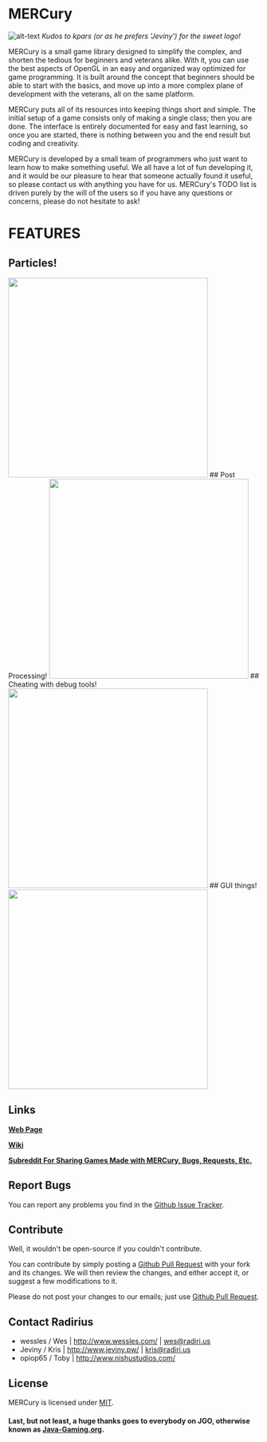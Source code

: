 # MERCury

![alt-text](http://i.imgur.com/beAAMyu.png)
_Kudos to kpars (or as he prefers 'Jeviny') for the sweet logo!_

MERCury is a small game library designed to simplify the complex, and shorten the tedious for beginners and veterans alike. With it, you can use the best aspects of OpenGL in an easy and organized way optimized for game programming. It is built around the concept that beginners should be able to start with the basics, and move up into a more complex plane of development with the veterans, all on the same platform.

MERCury puts all of its resources into keeping things short and simple. The initial setup of a game consists only of making a single class; then you are done. The interface is entirely documented for easy and fast learning, so once you are started, there is nothing between you and the end result but coding and creativity.

MERCury is developed by a small team of programmers who just want to learn how to make something useful. We all have a lot of fun developing it, and it would be our pleasure to hear that someone actually found it useful, so please contact us with anything you have for us. MERCury's TODO list is driven purely by the will of the users so if you have any questions or concerns, please do not hesitate to ask!

# FEATURES
## Particles!
<img width=400 src="http://i.imgur.com/MJbAV9K.gif">
## Post Processing!
<img width=400 src="http://giant.gfycat.com/WhirlwindHorribleAardwolf.gif">
## Cheating with debug tools!
<img width=400 src="http://zippy.gfycat.com/NewThirstyChinchilla.gif">
## GUI things!
<img width=400 src="http://i.imgur.com/MlaOKzk.gif">

## Links

**[Web Page](http://weslgames.github.io/MERCury)**

**[Wiki](https://github.com/weslgames/MERCury/wiki/)**

**[Subreddit For Sharing Games Made with MERCury, Bugs, Requests, Etc.](http://www.reddit.com/r/mercurylib/)**

## Report Bugs
You can report any problems you find in the [Github Issue Tracker](https://github.com/Radirius/MERCury/issues).

## Contribute
Well, it wouldn't be open-source if you couldn't contribute.

You can contribute by simply posting a [Github Pull Request](https://github.com/Radirius/MERCury/pulls) with your fork and its changes. We will then review the changes, and either accept it, or suggest a few modifications to it.

Please do not post your changes to our emails; just use [Github Pull Request](https://github.com/Radirius/MERCury/pulls).

## Contact Radirius
- wessles / Wes  | <http://www.wessles.com/> | wes@radiri.us
- Jeviny / Kris  | <http://www.jeviny.pw/> | kris@radiri.us
- opiop65 / Toby | <http://www.nishustudios.com/>

## License
MERCury is licensed under [MIT](http://opensource.org/licenses/MIT).

#### Last, but not least, a huge thanks goes to everybody on JGO, otherwise known as [Java-Gaming.org](http://www.java-gaming.org/).
